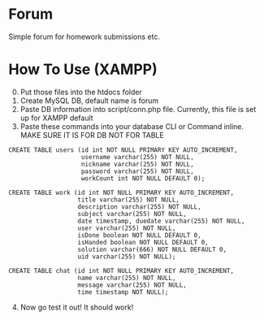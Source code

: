 # Forum
Simple forum for homework submissions etc.

# How To Use (XAMPP)
0) Put those files into the htdocs folder
1) Create MySQL DB, default name is forum
2) Paste DB information into script/conn.php file. Currently, this file is set up for XAMPP default
3) Paste these commands into your database CLI or Command inline. MAKE SURE IT IS FOR DB NOT FOR TABLE
  ```
  CREATE TABLE users (id int NOT NULL PRIMARY KEY AUTO_INCREMENT,
                      username varchar(255) NOT NULL,
                      nickname varchar(255) NOT NULL,
                      password varchar(255) NOT NULL,
                      workCount int NOT NULL DEFAULT 0);

  CREATE TABLE work (id int NOT NULL PRIMARY KEY AUTO_INCREMENT,
                     title varchar(255) NOT NULL,
                     description varchar(255) NOT NULL,
                     subject varchar(255) NOT NULL,
                     date timestamp, duedate varchar(255) NOT NULL,
                     user varchar(255) NOT NULL,
                     isDone boolean NOT NULL DEFAULT 0,
                     isHanded boolean NOT NULL DEFAULT 0,
                     solution varchar(666) NOT NULL DEFAULT 0,
                     uid varchar(255) NOT NULL);

  CREATE TABLE chat (id int NOT NULL PRIMARY KEY AUTO_INCREMENT,
                     name varchar(255) NOT NULL,
                     message varchar(255) NOT NULL,
                     time timestamp NOT NULL);
  ```
4) Now go test it out! It should work!

